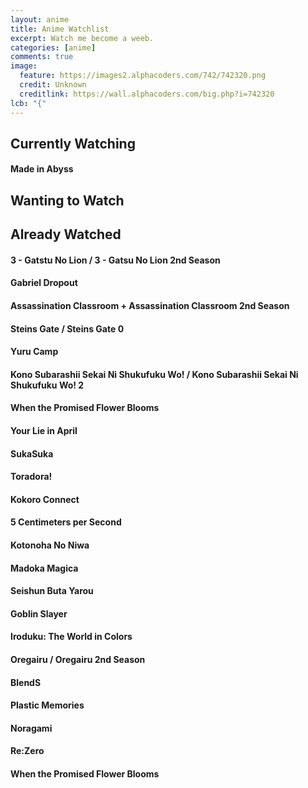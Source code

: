 ```yaml
---
layout: anime
title: Anime Watchlist
excerpt: Watch me become a weeb.
categories: [anime]
comments: true
image:
  feature: https://images2.alphacoders.com/742/742320.png
  credit: Unknown
  creditlink: https://wall.alphacoders.com/big.php?i=742320
lcb: "{"
---
```


## Currently Watching
#### Made in Abyss

## Wanting to Watch


## Already Watched
#### 3 - Gatstu No Lion / 3 - Gatsu No Lion 2nd Season
#### Gabriel Dropout
#### Assassination Classroom + Assassination Classroom 2nd Season
#### Steins Gate / Steins Gate 0
#### Yuru Camp
#### Kono Subarashii Sekai Ni Shukufuku Wo! / Kono Subarashii Sekai Ni Shukufuku Wo! 2
#### When the Promised Flower Blooms
#### Your Lie in April
#### SukaSuka
#### Toradora!
#### Kokoro Connect
#### 5 Centimeters per Second
#### Kotonoha No Niwa
#### Madoka Magica
#### Seishun Buta Yarou
#### Goblin Slayer
#### Iroduku: The World in Colors
#### Oregairu / Oregairu 2nd Season
#### BlendS
#### Plastic Memories
#### Noragami
#### Re:Zero
#### When the Promised Flower Blooms


